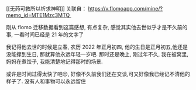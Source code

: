 [[无药可救所以祈求神明]]
关联自： https://v.flomoapp.com/mine/?memo_id=MTE1Mzc3MTQ 

刚从 flomo 迁移数据看到这篇感想, 有点复杂, 感觉其实他去世似乎才是不久前的事, 一看时间已经是 21 年的文字了

我记得他去世的时候是立春, 农历 2022 年正月初四, 他的生日是正月初五,他还是没能撑到生日, 那就算他永远年轻一岁吧. 那时还是晚上, 刚过年不久, 我在被窝里, 妈妈在煮饺子, 我能清楚地记得那时的场景.

或许是时间过得太快了吧😔, 好像不久前我们还在交谈,可又好像我已经记不清他的样子了. 没有人和事物可以永远留住
